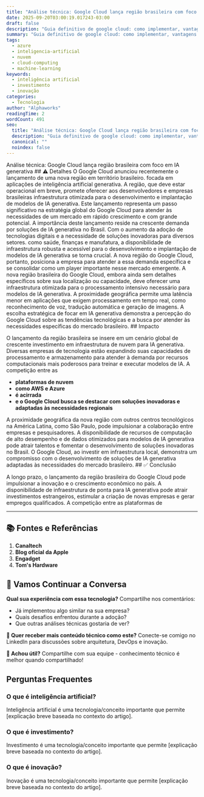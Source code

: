 ```yaml
---
title: "Análise técnica: Google Cloud lança região brasileira com foco em IA generativa"
date: 2025-09-20T03:00:19.017243-03:00
draft: false
description: "Guia definitivo de google cloud: como implementar, vantagens e casos de sucesso no Brasil. Leia mais sobre google cloud e suas aplicações práticas."
summary: "Guia definitivo de google cloud: como implementar, vantagens e casos de sucesso no Brasil. Leia mais sobre google cloud e suas aplicações práticas."
tags:
  - azure
  - inteligencia-artificial
  - nuvem
  - cloud-computing
  - machine-learning
keywords:
  - inteligência artificial
  - investimento
  - inovação
categories:
  - Tecnologia
author: "Alphaworks"
readingTime: 2
wordCount: 491
seo:
  title: "Análise técnica: Google Cloud lança região brasileira com foco em IA generativa"
  description: "Guia definitivo de google cloud: como implementar, vantagens e casos de sucesso no Brasil. Leia mais sobre google cloud e suas aplicações práticas."
  canonical: ""
  noindex: false
---
```


Análise técnica: Google Cloud lança região brasileira com foco em IA generativa ## ⚠️ Detalhes O Google Cloud anunciou recentemente o lançamento de uma nova região em território brasileiro. focada em aplicações de inteligência artificial generativa. A região, que deve estar operacional em breve, promete oferecer aos desenvolvedores e empresas brasileiras infraestrutura otimizada para o desenvolvimento e implantação de modelos de IA generativa. Este lançamento representa um passo significativo na estratégia global do Google Cloud para atender às necessidades de um mercado em rápido crescimento e com grande potencial. A importância deste lançamento reside na crescente demanda por soluções de IA generativa no Brasil. Com o aumento da adoção de tecnologias digitais e a necessidade de soluções inovadoras para diversos setores. como saúde, finanças e manufatura, a disponibilidade de infraestrutura robusta e acessível para o desenvolvimento e implantação de modelos de IA generativa se torna crucial. A nova região do Google Cloud, portanto, posiciona a empresa para atender a essa demanda específica e se consolidar como um player importante nesse mercado emergente. A nova região brasileira do Google Cloud, embora ainda sem detalhes específicos sobre sua localização ou capacidade, deve oferecer uma infraestrutura otimizada para o processamento intensivo necessário para modelos de IA generativa. A proximidade geográfica permite uma latência menor em aplicações que exigem processamento em tempo real, como reconhecimento de voz, tradução automática e geração de imagens. A escolha estratégica de focar em IA generativa demonstra a percepção do Google Cloud sobre as tendências tecnológicas e a busca por atender às necessidades específicas do mercado brasileiro. ## Impacto

O lançamento da região brasileira se insere em um cenário global de crescente investimento em infraestrutura de nuvem para IA generativa. Diversas empresas de tecnologia estão expandindo suas capacidades de processamento e armazenamento para atender à demanda por recursos computacionais mais poderosos para treinar e executar modelos de IA. A competição entre as 

- **plataformas de nuvem**
- **como AWS e Azure**
- **é acirrada**
- **e o Google Cloud busca se destacar com soluções inovadoras e adaptadas às necessidades regionais**

 A proximidade geográfica da nova região com outros centros tecnológicos na América Latina, como São Paulo, pode impulsionar a colaboração entre empresas e pesquisadores. A disponibilidade de recursos de computação de alto desempenho e de dados otimizados para modelos de IA generativa pode atrair talentos e fomentar o desenvolvimento de soluções inovadoras no Brasil. O Google Cloud, ao investir em infraestrutura local, demonstra um compromisso com o desenvolvimento de soluções de IA generativa adaptadas às necessidades do mercado brasileiro. ## ✅ Conclusão

A longo prazo, o lançamento da região brasileira do Google Cloud pode impulsionar a inovação e o crescimento econômico no país. A disponibilidade de infraestrutura de ponta para IA generativa pode atrair investimentos estrangeiros, estimular a criação de novas empresas e gerar empregos qualificados. A competição entre as plataformas de

---

## 📚 Fontes e Referências

1. **Canaltech**
2. **Blog oficial da Apple**
3. **Engadget**
4. **Tom's Hardware**

## 💬 Vamos Continuar a Conversa

**Qual sua experiência com essa tecnologia?** Compartilhe nos comentários:
- Já implementou algo similar na sua empresa?
- Quais desafios enfrentou durante a adoção?
- Que outras análises técnicas gostaria de ver?

**📧 Quer receber mais conteúdo técnico como este?** 
Conecte-se comigo no LinkedIn para discussões sobre arquitetura, DevOps e inovação.

**🔄 Achou útil?** Compartilhe com sua equipe - conhecimento técnico é melhor quando compartilhado!


## Perguntas Frequentes

### O que é inteligência artificial?

Inteligência artificial é uma tecnologia/conceito importante que permite [explicação breve baseada no contexto do artigo].

### O que é investimento?

Investimento é uma tecnologia/conceito importante que permite [explicação breve baseada no contexto do artigo].

### O que é inovação?

Inovação é uma tecnologia/conceito importante que permite [explicação breve baseada no contexto do artigo].


